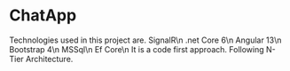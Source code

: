 # ChatApp

Technologies used in this project are. 
SignalR\n
.net Core 6\n
Angular 13\n
Bootstrap 4\n
MSSql\n
Ef Core\n
It is a code first approach. Following N-Tier Architecture.
